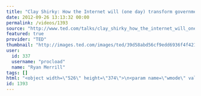 ```yaml
---
title: "Clay Shirky: How the Internet will (one day) transform government | Video on TED.com"
date: 2012-09-26 13:13:32 00:00
permalink: /videos/1393
source: "http://www.ted.com/talks/clay_shirky_how_the_internet_will_one_day_transform_government.html"
featured: true
provider: "TED"
thumbnail: "http://images.ted.com/images/ted/39d58abd56cf9edd6936f4f42119a15e65692dc1_389x292.jpg"
user:
  id: 337
  username: "procload"
  name: "Ryan Merrill"
tags: []
html: "<object width=\"526\" height=\"374\">\n<param name=\"wmode\" value=\"transparent\"><param name=\"movie\" value=\"http://video.ted.com/assets/player/swf/EmbedPlayer.swf\"><param name=\"allowFullScreen\" value=\"true\"><param name=\"allowScriptAccess\" value=\"always\"><param name=\"wmode\" value=\"transparent\"><param name=\"bgColor\" value=\"#ffffff\"><param name=\"flashvars\" value=\"vu=http://video.ted.com/talk/stream/2012G/Blank/ClayShirky_2012G-320k.mp4&amp;su=http://images.ted.com/images/ted/tedindex/embed-posters/ClayShirky_2012G-embed.jpg&amp;vw=512&amp;vh=288&amp;ap=0&amp;ti=1546&amp;lang=en&amp;introDuration=15330&amp;adDuration=4000&amp;postAdDuration=830&amp;adKeys=talk=clay_shirky_how_the_internet_will_one_day_transform_gov;year=2012;theme=media_that_matters;event=TEDGlobal+2012;tag=Internet;tag=collaboration;tag=future;tag=government;tag=law;tag=open-source;tag=politics;tag=social+media;tag=software;tag=technology;&amp;preAdTag=tconf.ted/embed;tile=1;sz=512x288;\"><embed src=\"http://video.ted.com/assets/player/swf/EmbedPlayer.swf\" pluginspace=\"http://www.macromedia.com/go/getflashplayer\" type=\"application/x-shockwave-flash\" wmode=\"transparent\" bgcolor=\"#ffffff\" width=\"526\" height=\"374\" allowfullscreen=\"true\" allowscriptaccess=\"always\" flashvars=\"vu=http://video.ted.com/talk/stream/2012G/Blank/ClayShirky_2012G-320k.mp4&amp;su=http://images.ted.com/images/ted/tedindex/embed-posters/ClayShirky_2012G-embed.jpg&amp;vw=512&amp;vh=288&amp;ap=0&amp;ti=1546&amp;lang=en&amp;introDuration=15330&amp;adDuration=4000&amp;postAdDuration=830&amp;adKeys=talk=clay_shirky_how_the_internet_will_one_day_transform_gov;year=2012;theme=media_that_matters;event=TEDGlobal+2012;tag=Internet;tag=collaboration;tag=future;tag=government;tag=law;tag=open-source;tag=politics;tag=social+media;tag=software;tag=technology;&amp;preAdTag=tconf.ted/embed;tile=1;sz=512x288;\"></embed></object>"
id: 1393
---
```


